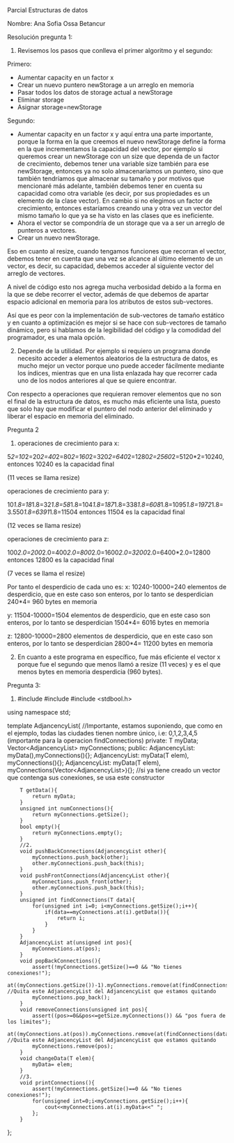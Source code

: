 Parcial Estructuras de datos

Nombre: Ana Sofia Ossa Betancur

Resolución pregunta 1:
1. Revisemos los pasos que conlleva el primer algoritmo y el segundo: 

Primero:
- Aumentar capacity en un factor x
- Crear un nuevo puntero newStorage a un arreglo en memoria
- Pasar todos los datos de storage actual a newStorage
- Eliminar storage
- Asignar storage=newStorage

Segundo:
- Aumentar capacity en un factor x y aquí entra una parte importante, porque la forma en la que creemos el nuevo newStorage define la forma en la que incrementamos la capacidad del vector, por ejemplo si queremos crear un newStorage con un size que dependa de un factor de crecimiento, debemos tener una variable size también para ese newStorage, entonces ya no solo almacenaríamos un puntero, sino que también tendríamos que almacenar su tamaño y por motivos que mencionaré más adelante, también debemos tener en cuenta su capacidad como otra variable (es decir, por sus propiedades es un elemento de la clase vector). En cambio si no elegimos un factor de crecimiento, entonces estaríamos creando una y otra vez un vector del mismo tamaño lo que ya se ha visto en las clases que es ineficiente.
- Ahora el vector se compondría de un storage que va a ser un arreglo de punteros a vectores.
- Crear un nuevo newStorage.

Eso en cuanto al resize, cuando tengamos funciones que recorran el vector, debemos tener en cuenta que una vez se alcance al último elemento de un vector, es decir, su capacidad, debemos acceder al siguiente vector del arreglo de vectores.

A nivel de código esto nos agrega mucha verbosidad debido a la forma en la que se debe recorrer el vector, además de que debemos de apartar espacio adicional en memoria para los atributos de estos sub-vectores. 

Así que es peor con la implementación de sub-vectores de tamaño estático y en cuanto a optimización es mejor si se hace con sub-vectores de tamaño dinámico, pero si hablamos de la legibilidad del código y la comodidad del programador, es una mala opción.

2. Depende de la utilidad. Por ejemplo si requiero un programa donde necesito acceder a elementos aleatorios de la estructura de datos, es mucho mejor un vector porque uno puede acceder fácilmente mediante los índices, mientras que en una lista enlazada hay que recorrer cada uno de los nodos anteriores al que se quiere encontrar.

Con respecto a operaciones que requieran remover elementos que no son el final de la estructura de datos, es mucho más eficiente una lista, puesto que solo hay que modificar el puntero del nodo anterior del eliminado y liberar el espacio en memoria del eliminado.

Pregunta 2

1. operaciones de crecimiento para x:

5*2=10*2=20*2=40*2=80*2=160*2=320*2=640*2=1280*2=2560*2=5120*2=10240, entonces 10240 es la capacidad final

(11 veces se llama resize)

operaciones de crecimiento para y:

10*1.8=18*1.8=32*1.8=58*1.8=104*1.8=187*1.8=338*1.8=608*1.8=1095*1.8=1972*1.8=3.550*1.8=6391*1.8=11504
entonces 11504 es la capacidad final

(12 veces se llama resize)

operaciones de crecimiento para z:

100*2.0=200*2.0=400*2.0=800*2.0=1600*2.0=3200*2.0=6400*2.0=12800
entonces 12800 es la capacidad final

(7 veces se llama el resize)

Por tanto el desperdicio de cada uno es:
x: 10240-10000=240 elementos de desperdicio, que en este caso son enteros, por lo tanto se desperdician 240*4= 960 bytes en memoria

y: 11504-10000=1504 elementos de desperdicio, que en este caso son enteros, por lo tanto se desperdician 1504*4= 6016 bytes en memoria

z: 12800-10000=2800 elementos de desperdicio, que en este caso son enteros, por lo tanto se desperdician 2800*4= 11200 bytes en memoria

2. En cuanto a este programa en específico, fue más eficiente el vector x porque fue el segundo que menos llamó a resize (11 veces) y es el que menos bytes en memoria desperdicia (960 bytes). 

Pregunta 3:

1. #include <iostream>
#include <cassert>
#include <stdbool.h>

using namespace std;

template <typename T>
AdjancencyList{
    //Importante, estamos suponiendo, que como en el ejemplo, todas las ciudades tienen nombre único, i.e: 0,1,2,3,4,5 (importante para la operacion findConnections)
    private:
        T myData;
        Vector<AdjancencyList<T>> myConnections;
    public:
        AdjancencyList: myData(),myConnections(){};
        AdjancencyList: myData(T elem), myConnections(){};
        AdjancencyList: myData(T elem), myConnections(Vector<AdjancencyList<T>>){}; //si ya tiene creado un vector que contenga sus conexiones, se usa este constructor

        T getData(){
            return myData;
        }
        unsigned int numConnections(){
            return myConnections.getSize();
        }
        bool empty(){
            return myConnections.empty();
        }
        //2.
        void pushBackConnections(AdjancencyList other){
            myConnections.push_back(other);
            other.myConnections.push_back(this);
        }
        void pushFrontConnections(AdjancencyList other){
            myConnections.push_front(other);
            other.myConnections.push_back(this);
        }
        unsigned int findConnections(T data){
            for(unsigned int i=0; i<myConnections.getSize();i++){
                if(data==myConnections.at(i).getData()){
                    return i;
                }
            }
        }
        AdjancencyList at(unsigned int pos){
            myConnections.at(pos);
        }
        void popBackConnections(){
            assert(!myConnections.getSize()==0 && "No tienes conexiones!");
            at((myConnections.getSize())-1).myConnections.remove(at(findConnections(data))); //Quita este AdjancencyList del AdjancencyList que estamos quitando
            myConnections.pop_back();
        }
        void removeConnections(unsigned int pos){
            assert((pos>=0&&pos<=getSize.myConnections()) && "pos fuera de los limites");
            at((myConnections.at(pos)).myConnections.remove(at(findConnections(data)))); //Quita este AdjancencyList del AdjancencyList que estamos quitando
            myConnections.remove(pos);
        }
        void changeData(T elem){
            myData= elem;
        }
        //3.  
        void printConnections(){
            assert(!myConnections.getSize()==0 && "No tienes conexiones!");
            for(unsigned int=0;i<myConnections.getSize();i++){
                cout<<myConnections.at(i).myData<<" ";
            };
        }
};

